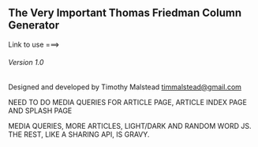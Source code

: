 ## The Very Important Thomas Friedman Column Generator

Link to use ===>

###### Version 1.0

Designed and developed by Timothy Malstead
timmalstead@gmail.com

NEED TO DO MEDIA QUERIES FOR ARTICLE PAGE, ARTICLE INDEX PAGE AND SPLASH PAGE

MEDIA QUERIES, MORE ARTICLES, LIGHT/DARK AND RANDOM WORD JS. THE REST, LIKE A SHARING API, IS GRAVY.